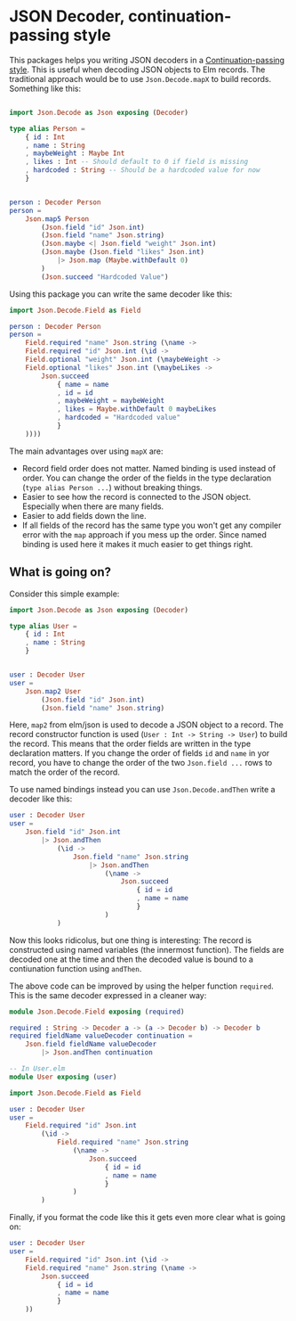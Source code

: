 # JSON Decoder, continuation-passing style

This packages helps you writing JSON decoders in a [Continuation-passing style](https://en.wikipedia.org/wiki/Continuation-passing_style).
This is useful when decoding JSON objects to Elm records.
The traditional approach would be to use `Json.Decode.mapX` to build records.
Something like this:

```elm

import Json.Decode as Json exposing (Decoder)

type alias Person =
    { id : Int
    , name : String
    , maybeWeight : Maybe Int
    , likes : Int -- Should default to 0 if field is missing
    , hardcoded : String -- Should be a hardcoded value for now
    }


person : Decoder Person
person =
    Json.map5 Person
        (Json.field "id" Json.int)
        (Json.field "name" Json.string)
        (Json.maybe <| Json.field "weight" Json.int)
        (Json.maybe (Json.field "likes" Json.int)
            |> Json.map (Maybe.withDefault 0)
        )
        (Json.succeed "Hardcoded Value")
```

Using this package you can write the same decoder like this:
```elm
import Json.Decode.Field as Field

person : Decoder Person
person =
    Field.required "name" Json.string (\name ->
    Field.required "id" Json.int (\id ->
    Field.optional "weight" Json.int (\maybeWeight ->
    Field.optional "likes" Json.int (\maybeLikes ->
        Json.succeed
            { name = name
            , id = id
            , maybeWeight = maybeWeight
            , likes = Maybe.withDefault 0 maybeLikes
            , hardcoded = "Hardcoded value"
            }
    ))))
```

The main advantages over using `mapX` are:

* Record field order does not matter. Named binding is used instead of order. You can change the order of the fields in the type declaration (`type alias Person ...`) without breaking things.
* Easier to see how the record is connected to the JSON object. Especially when there are many fields.
* Easier to add fields down the line.
* If all fields of the record has the same type you won't get any compiler error with the `map` approach if you mess up the order. Since named binding is used here it makes it much easier to get things right.



## What is going on?

Consider this simple example:

```elm
import Json.Decode as Json exposing (Decoder)

type alias User =
    { id : Int
    , name : String
    }


user : Decoder User
user =
    Json.map2 User
        (Json.field "id" Json.int)
        (Json.field "name" Json.string)
```

Here, `map2` from elm/json is used to decode a JSON object to a record.
The record constructor function is used (`User : Int -> String -> User`) to build the record.
This means that the order fields are written in the type declaration matters. If you
change the order of fields `id` and `name` in yor record, you have to change the order of the two 
`Json.field ...` rows to match the order of the record.

To use named bindings instead you can use `Json.Decode.andThen` write a decoder like this:

```elm
user : Decoder User
user =
    Json.field "id" Json.int
        |> Json.andThen
            (\id ->
                Json.field "name" Json.string
                    |> Json.andThen
                        (\name ->
                            Json.succeed
                                { id = id
                                , name = name
                                }
                        )
            )
```
Now this looks ridicolus, but one thing is interesting: The record is
constructed using named variables (the innermost function).
The fields are decoded one at the time and then the decoded value is bound to a
contiunation function using `andThen`.

The above code can be improved by using the helper function `required`. This is
the same decoder expressed in a cleaner way:

```elm
module Json.Decode.Field exposing (required)

required : String -> Decoder a -> (a -> Decoder b) -> Decoder b
required fieldName valueDecoder continuation =
    Json.field fieldName valueDecoder
        |> Json.andThen continuation

-- In User.elm
module User exposing (user)

import Json.Decode.Field as Field

user : Decoder User
user =
    Field.required "id" Json.int
        (\id ->
            Field.required "name" Json.string
                (\name ->
                    Json.succeed
                        { id = id
                        , name = name
                        }
                )
        )
```

Finally, if you format the code like this it gets even more clear
what is going on:

```elm
user : Decoder User
user =
    Field.required "id" Json.int (\id ->
    Field.required "name" Json.string (\name ->
        Json.succeed
            { id = id
            , name = name
            }
    ))
```

